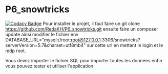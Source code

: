 # P6_snowtricks
[![Codacy Badge](https://app.codacy.com/project/badge/Grade/6db378382f204f09939d232a5f034fe3)](https://www.codacy.com/gh/RedaKH/P6_snowtricks/dashboard?utm_source=github.com&amp;utm_medium=referral&amp;utm_content=RedaKH/P6_snowtricks&amp;utm_campaign=Badge_Grade)
Pour installer le projet, il faut faire un git clone https://github.com/RedaKH/P6_snowtricks.git  ensuite faire un composer update ainsi modifier le fichier env  DATABASE_URL="mysql://root:root@127.0.0.1:3306/snowtricks?serverVersion=5.7&charset=utf8mb4" sur cette url en mettant le login et le mdp root. 

Vous devez importer le fichier SQL pour importer toutes les données enfin vous pouvez tester et utiliser l'application
